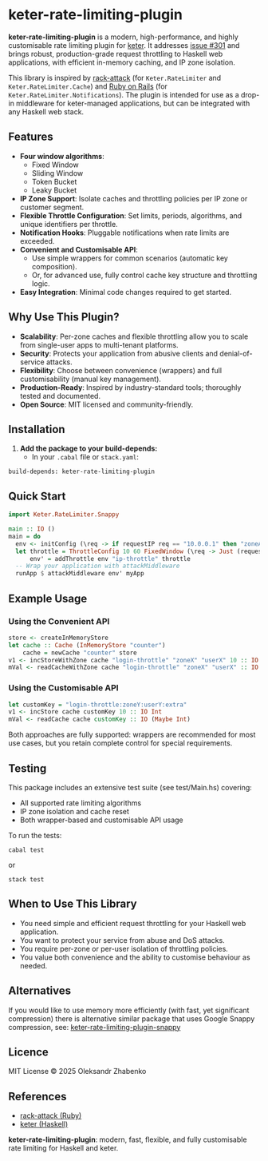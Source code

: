 # keter-rate-limiting-plugin

**keter-rate-limiting-plugin** is a modern, high-performance, and highly customisable rate limiting plugin for [keter](https://github.com/snoyberg/keter). It addresses [issue \#301](https://github.com/snoyberg/keter/issues/301) and brings robust, production-grade request throttling to Haskell web applications, with efficient in-memory caching, and IP zone isolation.

This library is inspired by [rack-attack](https://github.com/rack/rack-attack) (for `Keter.RateLimiter` and `Keter.RateLimiter.Cache`) and [Ruby on Rails](https://github.com/rails/rails) (for `Keter.RateLimiter.Notifications`). The plugin is intended for use as a drop-in middleware for keter-managed applications, but can be integrated with any Haskell web stack.

## Features

- **Four window algorithms**:
    - Fixed Window
    - Sliding Window
    - Token Bucket
    - Leaky Bucket
- **IP Zone Support**: Isolate caches and throttling policies per IP zone or customer segment.
- **Flexible Throttle Configuration**: Set limits, periods, algorithms, and unique identifiers per throttle.
- **Notification Hooks**: Pluggable notifications when rate limits are exceeded.
- **Convenient and Customisable API**:
    - Use simple wrappers for common scenarios (automatic key composition).
    - Or, for advanced use, fully control cache key structure and throttling logic.
- **Easy Integration**: Minimal code changes required to get started.


## Why Use This Plugin?

- **Scalability**: Per-zone caches and flexible throttling allow you to scale from single-user apps to multi-tenant platforms.
- **Security**: Protects your application from abusive clients and denial-of-service attacks.
- **Flexibility**: Choose between convenience (wrappers) and full customisability (manual key management).
- **Production-Ready**: Inspired by industry-standard tools; thoroughly tested and documented.
- **Open Source**: MIT licensed and community-friendly.


## Installation

1. **Add the package to your build-depends:**
    - In your `.cabal` file or `stack.yaml`:

```
build-depends: keter-rate-limiting-plugin
```

## Quick Start

```haskell
import Keter.RateLimiter.Snappy

main :: IO ()
main = do
  env <- initConfig (\req -> if requestIP req == "10.0.0.1" then "zoneA" else defaultIPZone)
  let throttle = ThrottleConfig 10 60 FixedWindow (\req -> Just (requestIP req))
      env' = addThrottle env "ip-throttle" throttle
  -- Wrap your application with attackMiddleware
  runApp $ attackMiddleware env' myApp
```


## Example Usage

### Using the Convenient API

```haskell
store <- createInMemoryStore
let cache :: Cache (InMemoryStore "counter")
    cache = newCache "counter" store
v1 <- incStoreWithZone cache "login-throttle" "zoneX" "userX" 10 :: IO Int
mVal <- readCacheWithZone cache "login-throttle" "zoneX" "userX" :: IO (Maybe Int)
```


### Using the Customisable API

```haskell
let customKey = "login-throttle:zoneY:userY:extra"
v1 <- incStore cache customKey 10 :: IO Int
mVal <- readCache cache customKey :: IO (Maybe Int)
```

Both approaches are fully supported: wrappers are recommended for most use cases, but you retain complete control for special requirements.

## Testing

This package includes an extensive test suite (see test/Main.hs) covering:

- All supported rate limiting algorithms
- IP zone isolation and cache reset
- Both wrapper-based and customisable API usage

To run the tests:

```
cabal test
```

or

```
stack test
```


## When to Use This Library

- You need simple and efficient request throttling for your Haskell web application.
- You want to protect your service from abuse and DoS attacks.
- You require per-zone or per-user isolation of throttling policies.
- You value both convenience and the ability to customise behaviour as needed.


## Alternatives

If you would like to use memory more efficiently (with fast, yet significant compression) there is alternative similar package that uses Google Snappy compression, see:
[keter-rate-limiting-plugin-snappy](https://github.com/Oleksandr-Zhabenko/keter-rate-limiting-plugin-snappy)

## Licence

MIT License © 2025 Oleksandr Zhabenko

## References

- [rack-attack (Ruby)](https://github.com/rack/rack-attack)
- [keter (Haskell)](https://github.com/snoyberg/keter)

**keter-rate-limiting-plugin**: modern, fast, flexible, and fully customisable rate limiting for Haskell and keter.

```
